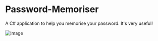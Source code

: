 # Password-Memoriser
A C# application to help you memorise your password. It's very useful!

![image](https://github.com/PetraJThomas/Password-Memoriser/assets/22066415/b6cc7c27-b757-499c-a6d4-100c378fda2b)

